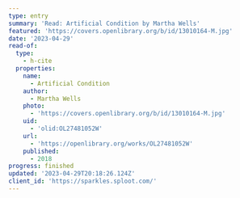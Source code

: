 ```yaml
---
type: entry
summary: 'Read: Artificial Condition by Martha Wells'
featured: 'https://covers.openlibrary.org/b/id/13010164-M.jpg'
date: '2023-04-29'
read-of:
  type:
    - h-cite
  properties:
    name:
      - Artificial Condition
    author:
      - Martha Wells
    photo:
      - 'https://covers.openlibrary.org/b/id/13010164-M.jpg'
    uid:
      - 'olid:OL27481052W'
    url:
      - 'https://openlibrary.org/works/OL27481052W'
    published:
      - 2018
progress: finished
updated: '2023-04-29T20:18:26.124Z'
client_id: 'https://sparkles.sploot.com/'
---
```


